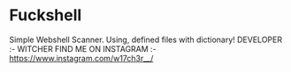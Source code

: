 Fuckshell
=======

Simple Webshell Scanner. Using, defined files with dictionary!
DEVELOPER :- WITCHER 
FIND ME ON INSTAGRAM :- https://www.instagram.com/w17ch3r__/

 
